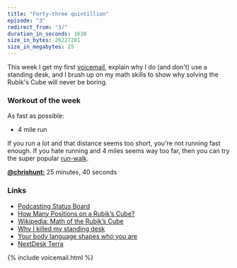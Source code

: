 ```yaml
---
title: "Forty-three quintillion"
episode: "3"
redirect_from: "3/"
duration_in_seconds: 1638
size_in_bytes: 26227281
size_in_megabytes: 25
---
```


This week I get my first <a href="{{ site.url }}/voicemail/">voicemail</a>,
explain why I do (and don't) use a standing desk, and I brush up on my math
skills to show why solving the Rubik's Cube will never be boring.

### Workout of the week

As fast as possible:

- 4 mile run

If you run a lot and that distance seems too short, you're not running fast
enough. If you hate running and 4 miles seems way too far, then you can try the
super popular [run-walk](http://www.jeffgalloway.com/training/run-walk/).

[**@chrishunt:**](https://twitter.com/chrishunt) 25 minutes, 40 seconds

### Links

- [Podcasting Status Board](https://github.com/chrishunt/status-board)
- [How Many Positions on a Rubik’s Cube?](http://b.chrishunt.co/how-many-positions-on-a-rubiks-cube)
- [Wikipedia: Math of the Rubik’s Cube](http://en.wikipedia.org/wiki/Rubiks_Cube#Mathematics)
- [Why I killed my standing desk](http://blog.pickcrew.com/why-i-killed-my-standing-desk)
- [Your body language shapes who you are](https://www.youtube.com/watch?v=Ks-_Mh1QhMc)
- [NextDesk Terra](http://www.nextdesks.com/store/terra)

{% include voicemail.html %}
